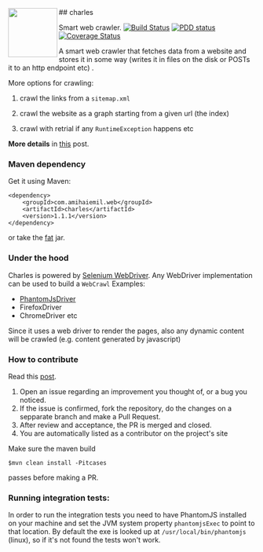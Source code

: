 <img src="http://www.amihaiemil.com/images/roundcharleslogo.PNG" align="left" height="100" width="100"/>
## charles

Smart web crawler.
[![Build Status](https://travis-ci.org/opencharles/charles.svg?branch=master)](https://travis-ci.org/opencharles/charles)
[![PDD status](http://www.0pdd.com/svg?name=opencharles/charles)](http://www.0pdd.com/p?name=opencharles/charles)
[![Coverage Status](https://coveralls.io/repos/github/opencharles/charles/badge.svg?branch=master&service=github)](https://coveralls.io/github/opencharles/charles?branch=master)

A smart web crawler that fetches data from a website and stores it in some way (writes it in files on the disk or POSTs it to an http endpoint etc) .

More options for crawling: 

1) crawl the links from a ``sitemap.xml``

2) crawl the website as a graph starting from a given url (the index)

3) crawl with retrial if any ``RuntimeException`` happens etc

**More details** in [this](http://www.amihaiemil.com/web/2016/12/05/project-charles.html) post.

### Maven dependency

Get it using Maven: 

```
<dependency>
    <groupId>com.amihaiemil.web</groupId>
    <artifactId>charles</artifactId>
    <version>1.1.1</version>
</dependency>
```

or take the <a href="https://oss.sonatype.org/service/local/repositories/releases/content/com/amihaiemil/web/charles/1.1.1/charles-1.1.1-jar-with-dependencies.jar">fat</a> jar.
### Under the hood

Charles is powered by [Selenium WebDriver](http://www.seleniumhq.org/projects/webdriver/).
Any WebDriver implementation can be used to build a ``WebCrawl``
Examples:
  - [PhantomJsDriver](https://github.com/detro/ghostdriver)
  - FirefoxDriver
  - ChromeDriver etc

Since it uses a web driver to render the pages, also any dynamic content will be crawled (e.g. content generated by javascript)

### How to contribute

Read this [post](http://www.amihaiemil.com/2016/12/30/becoming-a-contributor.html).

1. Open an issue regarding an improvement you thought of, or a bug you noticed.
2. If the issue is confirmed, fork the repository, do the changes on a sepparate branch and make a Pull Request.
3. After review and acceptance, the PR is merged and closed.
4. You are automatically listed as a contributor on the project's site

Make sure the maven build

``$mvn clean install -Pitcases``

passes before making a PR. 

### Running integration tests: 

In order to run the integration tests you need to have PhantomJS installed on your machine and set the JVM system property ``phantomjsExec`` to point to that location. By default the exe is looked up at ``/usr/local/bin/phantomjs`` (linux), so if it's not found the tests won't work.
